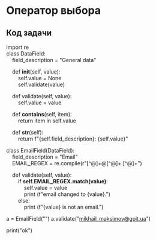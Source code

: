 # Оператор выбора
## Код задачи

import re  
class DataField:  
&nbsp;&nbsp;&nbsp;&nbsp;field_description = "General data"  

&nbsp;&nbsp;&nbsp;&nbsp;def __init__(self, value):  
&nbsp;&nbsp;&nbsp;&nbsp;&nbsp;&nbsp;&nbsp;&nbsp;self.value = None  
&nbsp;&nbsp;&nbsp;&nbsp;&nbsp;&nbsp;&nbsp;&nbsp;self.validate(value)  

&nbsp;&nbsp;&nbsp;&nbsp;def validate(self, value):  
&nbsp;&nbsp;&nbsp;&nbsp;&nbsp;&nbsp;&nbsp;&nbsp;self.value = value  

&nbsp;&nbsp;&nbsp;&nbsp;def __contains__(self, item):  
&nbsp;&nbsp;&nbsp;&nbsp;&nbsp;&nbsp;&nbsp;&nbsp;return item in self.value  

&nbsp;&nbsp;&nbsp;&nbsp;def __str__(self):  
&nbsp;&nbsp;&nbsp;&nbsp;&nbsp;&nbsp;&nbsp;&nbsp;return f"{self.field_description}: {self.value}"  


class EmailField(DataField):  
&nbsp;&nbsp;&nbsp;&nbsp;field_description = "Email"  
&nbsp;&nbsp;&nbsp;&nbsp;EMAIL_REGEX = re.compile(r"[^@]+@[^@]+\.[^@]+")  

&nbsp;&nbsp;&nbsp;&nbsp;def validate(self, value):  
&nbsp;&nbsp;&nbsp;&nbsp;&nbsp;&nbsp;&nbsp;&nbsp;if **self.EMAIL_REGEX.match(value)**:  
&nbsp;&nbsp;&nbsp;&nbsp;&nbsp;&nbsp;&nbsp;&nbsp;&nbsp;&nbsp;&nbsp;&nbsp;self.value = value  
&nbsp;&nbsp;&nbsp;&nbsp;&nbsp;&nbsp;&nbsp;&nbsp;&nbsp;&nbsp;&nbsp;&nbsp;print (f"email changed to {value}.")  
&nbsp;&nbsp;&nbsp;&nbsp;&nbsp;&nbsp;&nbsp;&nbsp;else:   
&nbsp;&nbsp;&nbsp;&nbsp;&nbsp;&nbsp;&nbsp;&nbsp;&nbsp;&nbsp;&nbsp;&nbsp;print (f"{value} is not an email.")  


a = EmailField("")
a.validate("mikhail_maksimov@goit.ua")

print("ok")
